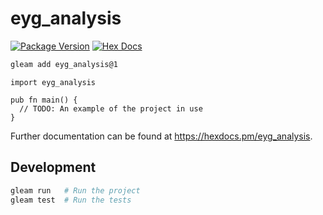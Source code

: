 # eyg_analysis

[![Package Version](https://img.shields.io/hexpm/v/eyg_analysis)](https://hex.pm/packages/eyg_analysis)
[![Hex Docs](https://img.shields.io/badge/hex-docs-ffaff3)](https://hexdocs.pm/eyg_analysis/)

```sh
gleam add eyg_analysis@1
```
```gleam
import eyg_analysis

pub fn main() {
  // TODO: An example of the project in use
}
```

Further documentation can be found at <https://hexdocs.pm/eyg_analysis>.

## Development

```sh
gleam run   # Run the project
gleam test  # Run the tests
```
